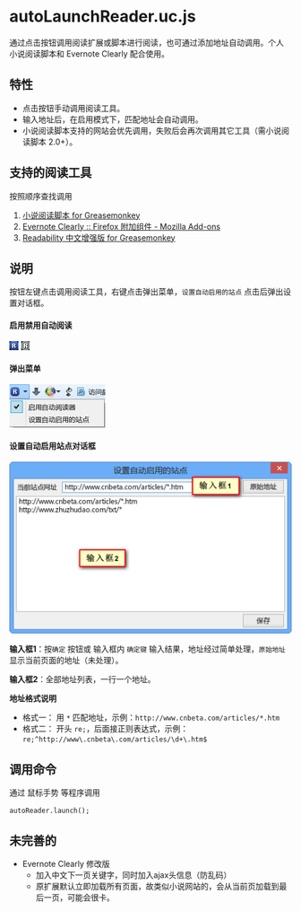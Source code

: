 autoLaunchReader.uc.js
======================

通过点击按钮调用阅读扩展或脚本进行阅读，也可通过添加地址自动调用。个人 小说阅读脚本和 Evernote Clearly 配合使用。

## 特性

 - 点击按钮手动调用阅读工具。
 - 输入地址后，在启用模式下，匹配地址会自动调用。
 - 小说阅读脚本支持的网站会优先调用，失败后会再次调用其它工具（需小说阅读脚本 2.0+）。

## 支持的阅读工具

按照顺序查找调用

 1. [小说阅读脚本 for Greasemonkey](https://userscripts.org/scripts/show/165951)
 2. [Evernote Clearly :: Firefox 附加组件 - Mozilla Add-ons](https://addons.mozilla.org/zh-cn/firefox/addon/clearly/)
 3. [Readability 中文增强版 for Greasemonkey](https://userscripts.org/scripts/show/163581)

## 说明

按钮左键点击调用阅读工具，右键点击弹出菜单，`设置自动启用的站点` 点击后弹出设置对话框。

#### 启用禁用自动阅读

![按钮2种状态](按钮2种状态.png)

#### 弹出菜单

![弹出的菜单](弹出的菜单.png)

#### 设置自动启用站点对话框

![设置自动启用站点对话框](设置自动启用站点对话框.png)

**输入框1**：按`确定` 按钮或 输入框内 `确定键` 输入结果，地址经过简单处理，`原始地址` 显示当前页面的地址（未处理）。

**输入框2**：全部地址列表，一行一个地址。

**地址格式说明**

 - 格式一： 用 `*` 匹配地址，示例：`http://www.cnbeta.com/articles/*.htm`
 - 格式二： 开头 `re;`，后面接正则表达式，示例：`re;^http://www\.cnbeta\.com/articles/\d+\.htm$`

## 调用命令

通过 鼠标手势 等程序调用

    autoReader.launch();

## 未完善的

 - Evernote Clearly 修改版
 	- 加入中文下一页关键字，同时加入ajax头信息（防乱码）
 	- 原扩展默认立即加载所有页面，故类似小说网站的，会从当前页加载到最后一页，可能会很卡。